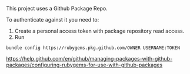 This project uses a Github Package Repo.

To authenticate against it you need to:
1. Create a personal access token with package repository read access.
2. Run

```
bundle config https://rubygems.pkg.github.com/OWNER USERNAME:TOKEN
```

https://help.github.com/en/github/managing-packages-with-github-packages/configuring-rubygems-for-use-with-github-packages
